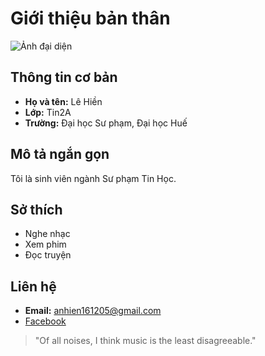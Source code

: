 # Giới thiệu bản thân

![Ảnh đại diện](https://i.pinimg.com/1200x/2d/ec/52/2dec52514831956c8335f5893e8e5234.jpg)

## Thông tin cơ bản
- **Họ và tên:** Lê Hiền
- **Lớp:** Tin2A
- **Trường:** Đại học Sư phạm, Đại học Huế

## Mô tả ngắn gọn
Tôi là sinh viên ngành Sư phạm Tin Học.

## Sở thích
- Nghe nhạc
- Xem phim
- Đọc truyện

## Liên hệ
- **Email:** anhien161205@gmail.com
- [Facebook](https://www.facebook.com/thuyhien.le.771282)

> "Of all noises, I think music is the least disagreeable."